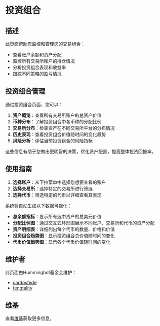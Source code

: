 # 投资组合

## 描述

此页面帮助您监控和管理您的交易组合：

- 查看账户余额和资产分配
- 监控所有交易所账户的持仓情况
- 分析投资组合表现和收益率
- 跟踪不同策略的盈亏情况

## 投资组合管理

通过投资组合页面，您可以：

1. **资产概览**：查看所有交易所账户的总资产价值
2. **币种分布**：了解投资组合中各币种的分配比例
3. **交易所分布**：检查资产在不同交易所平台的分布情况
4. **历史表现**：查看投资组合价值随时间的变化趋势
5. **风险分析**：评估当前投资组合的风险指标

这些信息有助于您做出更明智的决策，优化资产配置，提高整体投资回报率。

## 使用指南

1. **选择账户**：从下拉菜单中选择您想要查看的账户
2. **选择交易所**：选择特定的交易所进行筛选
3. **选择代币**：筛选特定的代币以详细查看其表现

系统将自动生成以下数据可视化：

- **总余额指标**：显示所有选中资产的总美元价值
- **分配比例图**：通过交互式环形图展示不同账户、交易所和代币的资产分配
- **资产明细表**：详细列出每个代币的数量、价格和价值
- **投资组合趋势图**：显示投资组合总价值随时间的变化
- **代币价值趋势图**：显示各个代币价值随时间的变化

## 维护者

此页面由Hummingbot基金会维护：

* [cardosfede](https://github.com/cardosfede)
* [fengtality](https://github.com/fengtality)

## 维基

查看[维基](https://github.com/hummingbot/dashboard/wiki/%F0%9F%90%99-Bot-Orchestration)获取更多信息。 